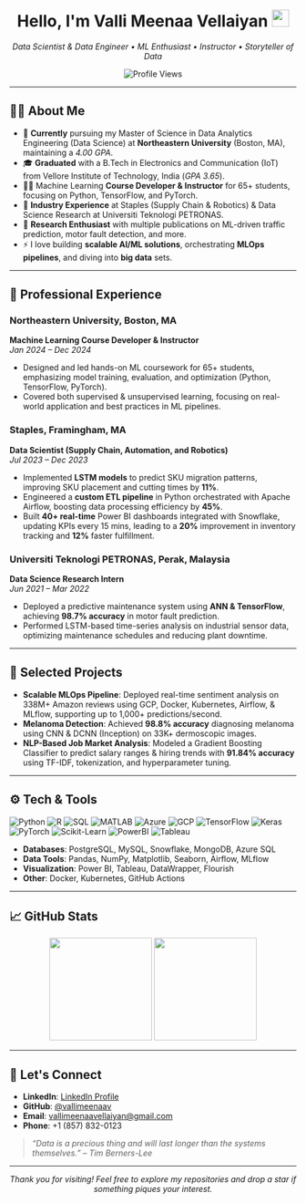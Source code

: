 <!-- 
   Replace any placeholder links, badges, or images with your own.
   You can store images or GIFs in this repository and reference them directly here.
-->

<!-- TOP BANNER/HEADER (Optional) -->
<!-- You can create or place an image banner in your repository:
     e.g., ![Banner](https://github.com/<username>/<repo>/blob/main/banner.png) 
-->

<h1 align="center">
  Hello, I'm <strong>Valli Meenaa Vellaiyan</strong> <img src="https://media.giphy.com/media/hvRJCLFzcasrR4ia7z/giphy.gif" width="30">
</h1>

<p align="center">
  <em>Data Scientist & Data Engineer • ML Enthusiast • Instructor • Storyteller of Data</em>
</p>

<!-- PROFILE VIEWS -->
<p align="center">
  <img src="https://komarev.com/ghpvc/?username=vallimeenaav&label=Profile%20Views&color=blueviolet&style=flat-square" alt="Profile Views" />
</p>

---

<!-- ABOUT ME SECTION -->
## 👩‍💻 About Me

- 🔭 **Currently** pursuing my Master of Science in Data Analytics Engineering (Data Science) at **Northeastern University** (Boston, MA), maintaining a *4.00 GPA*.
- 🎓 **Graduated** with a B.Tech in Electronics and Communication (IoT) from Vellore Institute of Technology, India (*GPA 3.65*).
- 👩‍🏫 Machine Learning **Course Developer & Instructor** for 65+ students, focusing on Python, TensorFlow, and PyTorch.
- 🏢 **Industry Experience** at Staples (Supply Chain & Robotics) & Data Science Research at Universiti Teknologi PETRONAS.
- 🌱 **Research Enthusiast** with multiple publications on ML-driven traffic prediction, motor fault detection, and more.
- ⚡ I love building **scalable AI/ML solutions**, orchestrating **MLOps pipelines**, and diving into **big data** sets.

---

<!-- EXPERIENCE OR HIGHLIGHTS -->
## 💼 Professional Experience

### Northeastern University, Boston, MA 
**Machine Learning Course Developer & Instructor**  
*Jan 2024 – Dec 2024*  
- Designed and led hands-on ML coursework for 65+ students, emphasizing model training, evaluation, and optimization (Python, TensorFlow, PyTorch).
- Covered both supervised & unsupervised learning, focusing on real-world application and best practices in ML pipelines.

### Staples, Framingham, MA 
**Data Scientist (Supply Chain, Automation, and Robotics)**  
*Jul 2023 – Dec 2023*  
- Implemented **LSTM models** to predict SKU migration patterns, improving SKU placement and cutting times by **11%**.
- Engineered a **custom ETL pipeline** in Python orchestrated with Apache Airflow, boosting data processing efficiency by **45%**.
- Built **40+ real-time** Power BI dashboards integrated with Snowflake, updating KPIs every 15 mins, leading to a **20%** improvement in inventory tracking and **12%** faster fulfillment.

### Universiti Teknologi PETRONAS, Perak, Malaysia
**Data Science Research Intern**  
*Jun 2021 – Mar 2022*  
- Deployed a predictive maintenance system using **ANN & TensorFlow**, achieving **98.7% accuracy** in motor fault prediction.
- Performed LSTM-based time-series analysis on industrial sensor data, optimizing maintenance schedules and reducing plant downtime.

---

<!-- PROJECTS -->
## 🔬 Selected Projects

- **Scalable MLOps Pipeline**: Deployed real-time sentiment analysis on 338M+ Amazon reviews using GCP, Docker, Kubernetes, Airflow, & MLflow, supporting up to 1,000+ predictions/second.
- **Melanoma Detection**: Achieved **98.8% accuracy** diagnosing melanoma using CNN & DCNN (Inception) on 33K+ dermoscopic images.
- **NLP-Based Job Market Analysis**: Modeled a Gradient Boosting Classifier to predict salary ranges & hiring trends with **91.84% accuracy** using TF-IDF, tokenization, and hyperparameter tuning.

---

<!-- TECH STACK -->
## ⚙️ Tech & Tools

![Python](https://img.shields.io/badge/Python-3776AB?style=flat&logo=python&logoColor=white)
![R](https://img.shields.io/badge/R-276DC3?style=flat&logo=r&logoColor=white)
![SQL](https://img.shields.io/badge/SQL-4479A1?style=flat&logo=postgresql&logoColor=white)
![MATLAB](https://img.shields.io/badge/MATLAB-0076A8?style=flat&logo=mathworks&logoColor=white)
![Azure](https://img.shields.io/badge/Microsoft%20Azure-0089D6?style=flat&logo=microsoft-azure&logoColor=white)
![GCP](https://img.shields.io/badge/GCP-4285F4?style=flat&logo=google-cloud&logoColor=white)
![TensorFlow](https://img.shields.io/badge/TensorFlow-FF6F00?style=flat&logo=tensorflow&logoColor=white)
![Keras](https://img.shields.io/badge/Keras-D00000?style=flat&logo=keras&logoColor=white)
![PyTorch](https://img.shields.io/badge/PyTorch-EE4C2C?style=flat&logo=pytorch&logoColor=white)
![Scikit-Learn](https://img.shields.io/badge/scikit--learn-F7931E?style=flat&logo=scikit-learn&logoColor=white)
![PowerBI](https://img.shields.io/badge/PowerBI-F2C811?style=flat&logo=power-bi&logoColor=black)
![Tableau](https://img.shields.io/badge/Tableau-E97627?style=flat&logo=tableau&logoColor=white)

- **Databases**: PostgreSQL, MySQL, Snowflake, MongoDB, Azure SQL
- **Data Tools**: Pandas, NumPy, Matplotlib, Seaborn, Airflow, MLflow
- **Visualization**: Power BI, Tableau, DataWrapper, Flourish
- **Other**: Docker, Kubernetes, GitHub Actions

---

<!-- GITHUB STATS -->
## 📈 GitHub Stats

<div align="center">
  <!-- GitHub Stats -->
  <img src="https://github-readme-stats.vercel.app/api?username=vallimeenaav&show_icons=true&theme=radical" height="180px" />

  <!-- Top Languages -->
  <img src="https://github-readme-stats.vercel.app/api/top-langs/?username=vallimeenaav&layout=compact&theme=radical" height="180px" />
</div>

---

<!-- CONTACT OR CONNECT -->
## 🤝 Let's Connect

- **LinkedIn**: [LinkedIn Profile](https://www.linkedin.com/in/your-linkedin-profile)  
- **GitHub**: [@vallimeenaav](https://github.com/vallimeenaav)  
- **Email**: [vallimeenaavellaiyan@gmail.com](mailto:vallimeenaavellaiyan@gmail.com)  
- **Phone**: +1 (857) 832-0123  

> *“Data is a precious thing and will last longer than the systems themselves.” – Tim Berners-Lee*

---

<!-- FOOTER OR SIGN-OFF (Optional) -->
<p align="center">
  <em>Thank you for visiting! Feel free to explore my repositories and drop a star if something piques your interest.</em>
</p>
